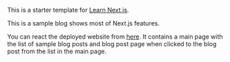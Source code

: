 This is a starter template for [Learn Next.js](https://nextjs.org/learn).

This is a sample blog shows most of Next.js features. 

You can react the deployed website from [here](https://nextjs-image-gallery-starter-pgut.vercel.app/). It contains a main page with the list of sample blog posts and blog post page when clicked to the blog post from the list in the main page. 